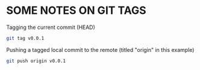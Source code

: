 # SOME NOTES ON GIT TAGS

Tagging the current commit (HEAD)

```sh
git tag v0.0.1
```


Pushing a tagged local commit to the remote (titled "origin" in this example)

```sh
git push origin v0.0.1
```

